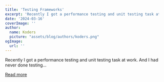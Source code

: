 ```yaml
---
title: 'Testing Frameworks'
excerpt: 'Recently I got a performance testing and unit testing task at work. And I had never done testing...'
date: '2024-03-16'
coverImage: ''
author:
  name: Koders
  picture: "assets/blog/authors/koders.png"
ogImage:
  url: ''
---
```


Recently I got a performance testing and unit testing task at work. And I had never done testing...

[Read more](https://dev.to/nandinishinduja/testing-frameworks-29lp)
